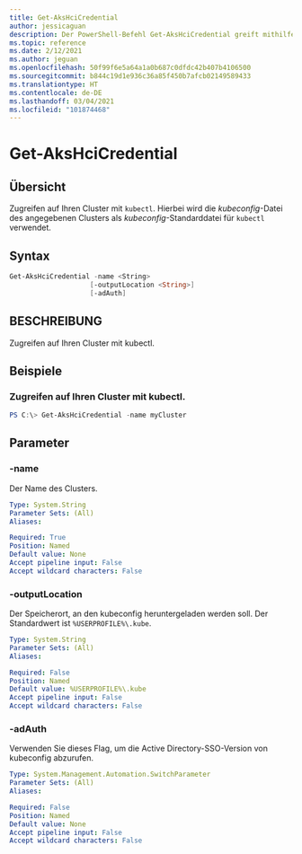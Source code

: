 ```yaml
---
title: Get-AksHciCredential
author: jessicaguan
description: Der PowerShell-Befehl Get-AksHciCredential greift mithilfe von kubectl auf Ihren Cluster zu.
ms.topic: reference
ms.date: 2/12/2021
ms.author: jeguan
ms.openlocfilehash: 50f99f6e5a64a1a0b687c0dfdc42b407b4106500
ms.sourcegitcommit: b844c19d1e936c36a85f450b7afcb02149589433
ms.translationtype: HT
ms.contentlocale: de-DE
ms.lasthandoff: 03/04/2021
ms.locfileid: "101874468"
---
```

# <a name="get-akshcicredential"></a>Get-AksHciCredential

## <a name="synopsis"></a>Übersicht
Zugreifen auf Ihren Cluster mit `kubectl`. Hierbei wird die _kubeconfig_-Datei des angegebenen Clusters als _kubeconfig_-Standarddatei für `kubectl` verwendet.

## <a name="syntax"></a>Syntax

```powershell
Get-AksHciCredential -name <String>
                    [-outputLocation <String>]
                    [-adAuth]
```

## <a name="description"></a>BESCHREIBUNG
Zugreifen auf Ihren Cluster mit kubectl.

## <a name="examples"></a>Beispiele

### <a name="access-your-cluster-using-kubectl"></a>Zugreifen auf Ihren Cluster mit kubectl.
```powershell
PS C:\> Get-AksHciCredential -name myCluster
```

## <a name="parameters"></a>Parameter

### <a name="-name"></a>-name
Der Name des Clusters.

```yaml
Type: System.String
Parameter Sets: (All)
Aliases:

Required: True
Position: Named
Default value: None
Accept pipeline input: False
Accept wildcard characters: False
```

### <a name="-outputlocation"></a>-outputLocation
Der Speicherort, an den kubeconfig heruntergeladen werden soll. Der Standardwert ist `%USERPROFILE%\.kube`.

```yaml
Type: System.String
Parameter Sets: (All)
Aliases:

Required: False
Position: Named
Default value: %USERPROFILE%\.kube
Accept pipeline input: False
Accept wildcard characters: False
```

### <a name="-adauth"></a>-adAuth
Verwenden Sie dieses Flag, um die Active Directory-SSO-Version von kubeconfig abzurufen.

```yaml
Type: System.Management.Automation.SwitchParameter
Parameter Sets: (All)
Aliases:

Required: False
Position: Named
Default value: None
Accept pipeline input: False
Accept wildcard characters: False
```
